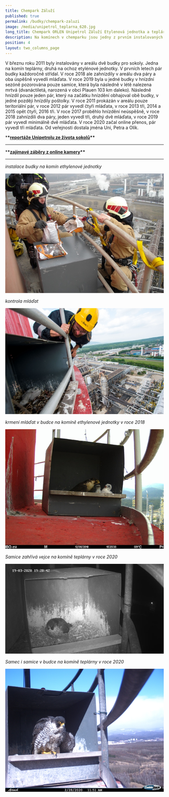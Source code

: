 ```yaml
---
title: Chempark Záluží
published: true
permalink: /budky/chempark-zaluzi
image: /media/unipetrol_teplarna_620.jpg
long_title: Chempark ORLEN Unipetrol Záluží Etylenová jednotka a teplárna
description: Na komínech v chemparku jsou jedny z prvním instalovaných budek pro sokoly.
position: 4
layout: two_columns_page
---
```

V březnu roku 2011 byly instalovány v areálu dvě budky pro sokoly. Jedna na komín teplárny, druhá na ochoz etylénové jednotky. V prvních letech pár budky každoročně střídal. V roce 2018 ale zahnízdily v areálu dva páry a oba úspěšně vyvedli mláďata. V roce 2019 byla u jedné budky v hnízdní sezóně pozorována pouze samice, která byla následně v létě nalezena mrtvá (dvanáctiletá, narozená v obci Plauen 103 km daleko). Následně hnízdil pouze jeden pár, který na začátku hnízdění obhajoval obě budky, v jedné později hnízdily poštolky. V roce 2011 prokázán v areálu pouze teritoriální pár, v roce 2012 pár vyvedl čtyři mláďata, v roce 2013 tři, 2014 a 2015 opět čtyři, 2016 tři. V roce 2017 proběhlo hnízdění neúspěšně, v roce 2018 zahnízdili dva páry, jeden vyvedl tři, druhý dvě mláďata, v roce 2019 pár vyvedl minimálně dvě mláďata. V roce 2020 začal online přenos, pár vyvedl tři mláďata. Od veřejnosti dostala jména Uni, Petra a Olík. 

\***\*[**reportáže Unipetrolu ze života sokolů**](https://www.orlenunipetrol.cz/cs/zodpovedna_firma/zivotni-prostredi/starame-se-o-sokoly/Stranky/Starame-se-o-sokoly.aspx)\*\***

- - -

\***\*[**zajímavé záběry z online kamery**](https://www.orlenunipetrol.cz/cs/zodpovedna_firma/zivotni-prostredi/starame-se-o-sokoly/Stranky/zajimavosti-z-budky-v-chemparku-zaluzi.aspx)\*\***

- - -

_instalace budky na komín ethylenové jednotky_ 

![instalace budky pro sokoly ](/media/unipetrol_instalace_budek_620.jpg "instalace budky")

_kontrola mláďat_

![](/media/fsh_9589_620.jpg)

_krmení mláďat v budce na komíně ethylenové jednotky v roce 2018_

![](/media/pict0233_620.jpg)

_Samice zahřívá vejce na komíně teplárny v roce 2020_

![](/media/unipetrol_teplarna_nocni_620.jpg)

_Samec i samice v budce na komíně teplárny v roce 2020_

![Samec i samice v budce](/media/cdy00119_620.jpg)
